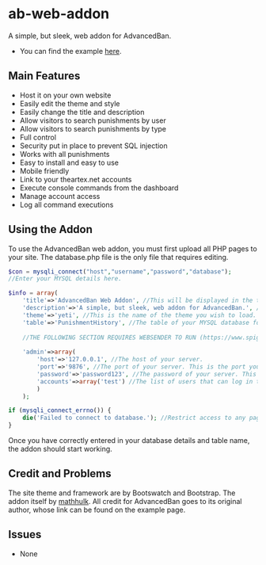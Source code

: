 # ab-web-addon
A simple, but sleek, web addon for AdvancedBan.
- You can find the example [here](https://mathhulk.me/ab-web-addon).

## Main Features
- Host it on your own website
- Easily edit the theme and style
- Easily change the title and description
- Allow visitors to search punishments by user
- Allow visitors to search punishments by type
- Full control
- Security put in place to prevent SQL injection
- Works with all punishments
- Easy to install and easy to use
- Mobile friendly
- Link to your theartex.net accounts
- Execute console commands from the dashboard
- Manage account access
- Log all command executions

## Using the Addon
To use the AdvancedBan web addon, you must first upload all PHP pages to your site.
The database.php file is the only file that requires editing.
```php
$con = mysqli_connect("host","username","password","database");
//Enter your MYSQL details here.

$info = array(
    'title'=>'AdvancedBan Web Addon', //This will be displayed in the title, main jumbotron, and navigation bar.
    'description'=>'A simple, but sleek, web addon for AdvancedBan.', //This will be displayed under the title on all pages.
    'theme'=>'yeti', //This is the name of the theme you wish to load. You can find a list of compatible themes at http://bootswatch.com/.
    'table'=>'PunishmentHistory', //The table of your MYSQL database for which punishments are saved.
  
    //THE FOLLOWING SECTION REQUIRES WEBSENDER TO RUN (https://www.spigotmc.org/resources/websender-send-command-with-php-bungee-and-bukkit-support.33909/)
  
    'admin'=>array(
        'host'=>'127.0.0.1', //The host of your server.
        'port'=>'9876', //The port of your server. This is the port you set in the WebSender configuration file.
        'password'=>'password123', //The password of your server. This is the password you set in the WebSender configuration file.
        'accounts'=>array('test') //The list of users that can log in to the dashboard. These must be active accounts from https://theartex.net.
        )
    );

if (mysqli_connect_errno()) {
    die('Failed to connect to database.'); //Restrict access to any page if no connection is established.
}
```
Once you have correctly entered in your database details and table name, the addon should start working.

## Credit and Problems
The site theme and framework are by Bootswatch and Bootstrap.
The addon itself by [mathhulk](https://theartex.net).
All credit for AdvancedBan goes to its original author, whose link can be found on the example page.

## Issues
- None

